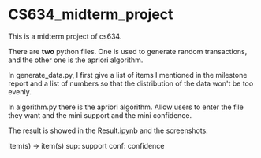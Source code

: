 # CS634_midterm_project
This is a midterm project of cs634.

There are **two** python files. One is used to generate random transactions, and the other one is the apriori algorithm.

In generate_data.py, I first give a list of items I mentioned in the milestone report and a list of numbers so that the distribution of the data won't be too evenly.

In algorithm.py there is the apriori algorithm. Allow users to enter the file they want and the mini support and the mini confidence.

The result is showed in the Result.ipynb and the screenshots:

item(s) -> item(s) sup: support conf: confidence
